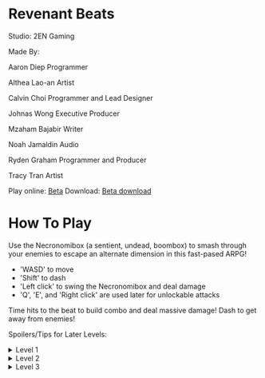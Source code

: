 # Revenant Beats
Studio: 2EN Gaming



Made By:

Aaron Diep       Programmer

Althea Lao-an    Artist

Calvin Choi      Programmer and Lead Designer

Johnas Wong      Executive Producer

Mzaham Bajabir   Writer

Noah Jamaldin    Audio

Ryden Graham     Programmer and Producer

Tracy Tran       Artist



Play online: [Beta](/Beta/index.html)
Download: [Beta download](Beta.zip)

# How To Play
Use the Necronomibox (a sentient, undead, boombox) to smash through your enemies to escape an alternate dimension in this fast-pased ARPG!

- 'WASD' to move
- 'Shift' to dash
- 'Left click' to swing the Necronomibox and deal damage
- 'Q', 'E', and 'Right click' are used later for unlockable attacks 

Time hits to the beat to build combo and deal massive damage!
Dash to get away from enemies!

Spoilers/Tips for Later Levels:
<details>
  <summary>Level 1</summary>
  The Fairy Queen has two attacks: one where she lays mines of light and a melee attack.
  
  - The mines only deal damage when they explode, so keep strafing to avoid them!
  - The melee attack is hard to dodge, and will chip you down. Maintain combo to outDamage the boss!
</details>
<details>
  <summary>Level 2</summary>
  The cassette can be fired with 'Right click'. Use it to build combo or safely deal damage. Note that the cassette's overall dps is lower then the melee attack.
  
  The Crystal Tiger has two attacks: summoning crystal pillars, and a shard attack.
  
  - The shard will always burst a set distance from the tiger. Observe this distance to avoid taking damage from the fragments.
  - The boss is committed after they summon the first pillar. After dodging, dash in for a melee attack to deal heavy damage.
</details>
<details>
  <summary>Level 3</summary>
  The Shockwave attack does MASSIVE AOE damage if you have a combo. Use it to take out groups of enemeies quickly.
  Build combo with the cassette, then unleash!
  
  The super attack has a large area of affect, but still needs to be aimed. Don't waste it.
  
  The dragon has a lot of hp, so you can't kill it directly. You need to build up your super attack to damage it.
  Three super attacks will finish it.
     
  - Kill the dwarves to collect their soul energy while dodging the boss, then use the super to strike back!
  - You can collateral more dwarves with the blast to get some free souls/heart drops
  - Try and avoid picking up hearts if you are at full hp to save them for later
  - The shockwave is especially good at killing dwarves (use the dragon's large hitbox to build combo first with the cassette)
  - You can build up a super attack using the lizards before starting the fight.
  
  The Dragon has 3 attacks: Flame breath, a dash attack, and a stomp.
  - The flame breath can be dogded by strafing since it has a long charge time
  - The dash is hard to dodge. Keep killing dwarves to get heart drops and recover the damage
  - Avoid getting close to the dragon, since the stomp has a short range. It does the most damage of all the attacks.
</details>
